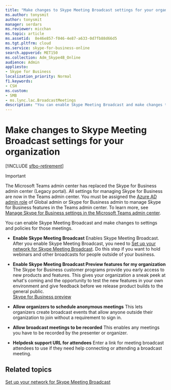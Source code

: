 ```yaml
---
title: "Make changes to Skype Meeting Broadcast settings for your organization"
ms.author: tonysmit
author: tonysmit
manager: serdars
ms.reviewer: micchan
ms.topic: article
ms.assetid:  8e46e857-f046-4e87-a633-0d7fb88d66d5
ms.tgt.pltfrm: cloud
ms.service: skype-for-business-online
search.appverid: MET150
ms.collection: Adm_Skype4B_Online
audience: Admin
appliesto:
- Skype for Business
localization_priority: Normal
f1.keywords:
- CSH
ms.custom:
- SMB
- ms.lync.lac.BroadcastMeetings
description: "You can enable Skype Meeting Broadcast and make changes to settings and policies for those meetings."
---
```


# Make changes to Skype Meeting Broadcast settings for your organization

[!INCLUDE [sfbo-retirement](../../Hub/includes/sfbo-retirement.md)]

> [!IMPORTANT]
> The Microsoft Teams admin center has replaced the Skype for Business admin center (Legacy portal). All settings for managing Skype for Business are now in the Teams admin center. You must be assigned the [Azure AD admin role](/azure/active-directory/roles/permissions-reference) of Global admin or Skype for Business admin to manage Skype for Business features in the Teams admin center. To learn more, see [Manage Skype for Business settings in the Microsoft Teams admin center](/MicrosoftTeams/skype-for-business-settings?bc=%2fskypeforbusiness%2fbreadcrumb%2ftoc.json&toc=%2fskypeforbusiness%2fsfbotoc%2ftoc.json).

You can enable Skype Meeting Broadcast and make changes to settings and policies for those meetings.
  
- **Enable Skype Meeting Broadcast** Enables Skype Meeting Broadcast. After you enable Skype Meeting Broadcast, you need to [Set up your network for Skype Meeting Broadcast](set-up-your-network-for-skype-meeting-broadcast.md). Do this step if you want to hold webinars and other broadcasts for people outside of your business. 
    
- **Enable Skype Meeting Broadcast Preview features for my organization** The Skype for Business customer programs provide you early access to new products and features. This gives your organization a sneak peek at what's coming and the opportunity to test the new features in your own environment and give feedback before we release product builds to the general public.<br/>[Skype for Business preview](https://www.skypepreview.com/)
    
- **Allow organizers to schedule anonymous meetings** This lets organizers create broadcast events that allow anyone outside their organization to join without a requirement to sign in.
    
- **Allow broadcast meetings to be recorded** This enables any meetings you have to be recorded by the presenter or organizer.
    
- **Helpdesk support URL for attendees** Enter a link for meeting broadcast attendees to use if they need help connecting or attending a broadcast meeting.
    
## Related topics

[Set up your network for Skype Meeting Broadcast](set-up-your-network-for-skype-meeting-broadcast.md)

  
